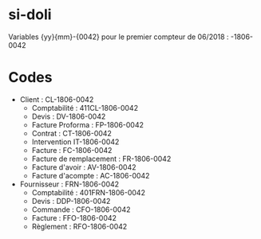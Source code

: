 # si-doli


Variables {yy}{mm}-{0042} pour le premier compteur de 06/2018 : -1806-0042

# Codes
  - Client : CL-1806-0042
    - Comptabilité : 411CL-1806-0042
    - Devis : DV-1806-0042
    - Facture Proforma : FP-1806-0042
    - Contrat : CT-1806-0042
    - Intervention IT-1806-0042
    - Facture : FC-1806-0042
    - Facture de remplacement : FR-1806-0042
    - Facture d'avoir : AV-1806-0042
    - Facture d'acompte : AC-1806-0042
  - Fournisseur : FRN-1806-0042
    - Comptabilité : 401FRN-1806-0042
    - Devis : DDP-1806-0042
    - Commande : CFO-1806-0042
    - Facture : FFO-1806-0042
    - Règlement : RFO-1806-0042
  
    
    
